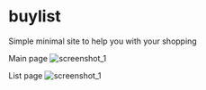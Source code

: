 # buylist
Simple minimal site to help you with your shopping

Main page
![screenshot_1](https://i.imgur.com/SRbpEAa.png)

List page
![screenshot_1](https://i.imgur.com/i4ruB41.png)
